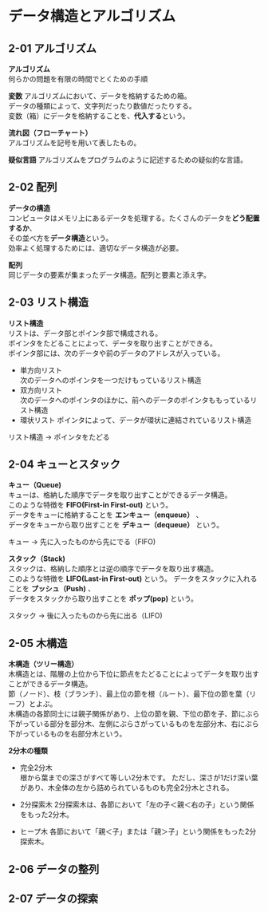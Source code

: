 # データ構造とアルゴリズム

## 2-01 アルゴリズム

**アルゴリズム**  
何らかの問題を有限の時間でとくための手順  

**変数**
アルゴリズムにおいて、データを格納するための箱。  
データの種類によって、文字列だったり数値だったりする。  
変数（箱）にデータを格納することを、**代入する**という。

**流れ図（フローチャート）**  
アルゴリズムを記号を用いて表したもの。

**疑似言語**
アルゴリズムをプログラムのように記述するための疑似的な言語。

## 2-02 配列

**データの構造**  
コンピュータはメモリ上にあるデータを処理する。たくさんのデータを**どう配置するか**、  
その並べ方を**データ構造**という。  
効率よく処理するためには、適切なデータ構造が必要。

**配列**  
同じデータの要素が集まったデータ構造。配列と要素と添え字。

## 2-03 リスト構造

**リスト構造**  
リストは、データ部とポインタ部で構成される。  
ポインタをたどることによって、データを取り出すことができる。  
ポインタ部には、次のデータや前のデータのアドレスが入っている。  

* 単方向リスト  
  次のデータへのポインタを一つだけもっているリスト構造
* 双方向リスト  
  次のデータへのポインタのほかに、前へのデータのポインタももっているリスト構造
* 環状リスト
  ポインタによって、データが環状に連結されているリスト構造

リスト構造 → ポインタをたどる

## 2-04 キューとスタック

**キュー（Queue)**  
キューは、格納した順序でデータを取り出すことができるデータ構造。  
このような特徴を **FIFO(First-in First-out)** という。  
データをキューに格納することを **エンキュー（enqueue）** 、  
データをキューから取り出すことを **デキュー（dequeue）** という。

キュー → 先に入ったものから先にでる（FIFO)

**スタック（Stack)**  
スタックは、格納した順序とは逆の順序でデータを取り出す構造。  
このような特徴を **LIFO(Last-in First-out)** という。
データをスタックに入れることを **プッシュ（Push)** 、  
データをスタックから取り出すことを **ポップ(pop)** という。

スタック → 後に入ったものから先に出る（LIFO)

## 2-05 木構造

**木構造（ツリー構造）**   
木構造とは、階層の上位から下位に節点をたどることによってデータを取り出すことができるデータ構造。  
節（ノード）、枝（ブランチ）、最上位の節を根（ルート）、最下位の節を葉（リーフ）とよぶ。  
木構造の各節同士には親子関係があり、上位の節を親、下位の節を子、節にぶら下がっている部分を部分木、左側にぶらさがっているものを左部分木、右にぶら下がっているものを右部分木という。

**2分木の種類**  
* 完全2分木  
  根から葉までの深さがすべて等しい2分木です。
  ただし、深さが1だけ深い葉があり、木全体の左から詰められているものも完全2分木とされる。

* 2分探索木
  2分探索木は、各節において「左の子＜親＜右の子」という関係をもった2分木。

* ヒープ木
  各節において「親＜子」または「親＞子」という関係をもった2分探索木。


## 2-06 データの整列

## 2-07 データの探索
